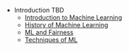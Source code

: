 - Introduction TBD
  - [Introduction to Machine Learning](../1-Introduction/1-intro-to-ML/README.md)
  - [History of Machine Learning](../1-Introduction/2-history-of-ML/README.md)
  - [ML and Fairness](../1-Introduction/3-fairness/README.md)
  - [Techniques of ML](../1-Introduction/4-techniques-of-ML/README.md)

